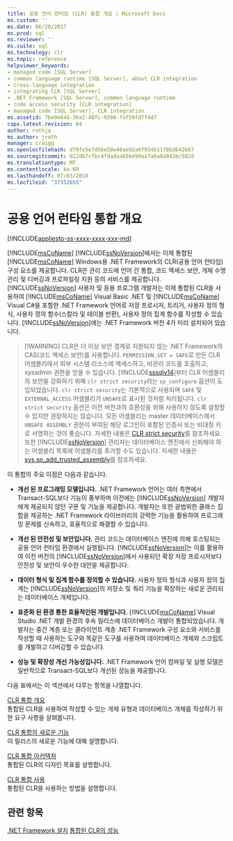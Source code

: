 ```yaml
---
title: 공용 언어 런타임 (CLR) 통합 개요 | Microsoft Docs
ms.custom: ''
ms.date: 06/20/2017
ms.prod: sql
ms.reviewer: ''
ms.suite: sql
ms.technology: clr
ms.topic: reference
helpviewer_keywords:
- managed code [SQL Server]
- common language runtime [SQL Server], about CLR integration
- cross-language integration
- integrating CLR [SQL Server]
- .NET Framework [SQL Server], common language runtime
- code access security [CLR integration]
- managed code [SQL Server], CLR integration
ms.assetid: 7be9e644-36a2-48fc-9206-faf59fdff4d7
caps.latest.revision: 64
author: rothja
ms.author: jroth
manager: craigg
ms.openlocfilehash: d79fe5e7d56e58e48ae92a6f934b11f8b3b42b67
ms.sourcegitcommit: 022d67cfbc4fdadaa65b499aa7a6a8a942bc502d
ms.translationtype: MT
ms.contentlocale: ko-KR
ms.lasthandoff: 07/03/2018
ms.locfileid: "37352655"
---
```

# <a name="common-language-runtime-integration-overview"></a>공용 언어 런타임 통합 개요
[!INCLUDE[appliesto-ss-xxxx-xxxx-xxx-md](../../includes/appliesto-ss-xxxx-xxxx-xxx-md.md)]

  [!INCLUDE[msCoName](../../includes/msconame-md.md)] [!INCLUDE[ssNoVersion](../../includes/ssnoversion-md.md)]에서는 이제 통합된 [!INCLUDE[msCoName](../../includes/msconame-md.md)] Windows용 .NET Framework의 CLR(공용 언어 런타임) 구성 요소를 제공합니다. CLR은 관리 코드에 언어 간 통합, 코드 액세스 보안, 개체 수명 관리 및 디버깅과 프로파일링 지원 등의 서비스를 제공합니다. [!INCLUDE[ssNoVersion](../../includes/ssnoversion-md.md)] 사용자 및 응용 프로그램 개발자는 이제 통합된 CLR을 사용하여 [!INCLUDE[msCoName](../../includes/msconame-md.md)] Visual Basic .NET 및 [!INCLUDE[msCoName](../../includes/msconame-md.md)] Visual C#을 포함한 .NET Framework 언어로 저장 프로시저, 트리거, 사용자 정의 형식, 사용자 정의 함수(스칼라 및 테이블 반환), 사용자 정의 집계 함수를 작성할 수 있습니다. [!INCLUDE[ssNoVersion](../../includes/ssnoversion-md.md)]에는 .NET Framework 버전 4가 미리 설치되어 있습니다.  

>  [!WARNING]
>  CLR은 더 이상 보안 경계로 지원되지 않는 .NET Framework의 CAS(코드 액세스 보안)를 사용합니다. `PERMISSION_SET = SAFE`로 만든 CLR 어셈블리에서 외부 시스템 리소스에 액세스하고, 비관리 코드를 호출하고, sysadmin 권한을 얻을 수 있습니다. [!INCLUDE[sssqlv14](../../includes/sssqlv14-md.md)]부터 CLR 어셈블리의 보안을 강화하기 위해 `clr strict security`라는 `sp_configure` 옵션이 도입되었습니다. `clr strict security`는 기본적으로 사용되며 `SAFE` 및 `EXTERNAL_ACCESS` 어셈블리가 `UNSAFE`로 표시된 것처럼 처리됩니다. `clr strict security` 옵션은 이전 버전과의 호환성을 위해 사용하지 않도록 설정할 수 있지만 권장하지는 않습니다. 모든 어셈블리는 master 데이터베이스에서 `UNSAFE ASSEMBLY` 권한이 부여된 해당 로그인이 포함된 인증서 또는 비대칭 키로 서명하는 것이 좋습니다. 자세한 내용은 [CLR strict security](../../database-engine/configure-windows/clr-strict-security.md)를 참조하세요. 또한 [!INCLUDE[ssNoVersion](../../includes/ssnoversion-md.md)] 관리자는 데이터베이스 엔진에서 신뢰해야 하는 어셈블리 목록에 어셈블리를 추가할 수도 있습니다. 자세한 내용은 [sys.sp_add_trusted_assembly](../../relational-databases/system-stored-procedures/sys-sp-add-trusted-assembly-transact-sql.md)를 참조하세요.

 이 통합의 주요 이점은 다음과 같습니다.  
  
-   **개선 된 프로그래밍 모델입니다.** .NET Framework 언어는 여러 측면에서 Transact-SQL보다 기능이 풍부하며 이전에는 [!INCLUDE[ssNoVersion](../../includes/ssnoversion-md.md)] 개발자에게 제공되지 않던 구문 및 기능을 제공합니다. 개발자는 또한 광범위한 클래스 집합을 제공하는 .NET Framework 라이브러리의 강력한 기능을 활용하여 프로그래밍 문제를 신속하고, 효율적으로 해결할 수 있습니다.  
  
-   **개선 된 안전성 및 보안입니다.** 관리 코드는 데이터베이스 엔진에 의해 호스팅되는 공용 언어 런타임 환경에서 실행됩니다. [!INCLUDE[ssNoVersion](../../includes/ssnoversion-md.md)]는 이를 활용하여 이전 버전의 [!INCLUDE[ssNoVersion](../../includes/ssnoversion-md.md)]에서 사용되던 확장 저장 프로시저보다 안전성 및 보안이 우수한 대안을 제공합니다.  
  
-   **데이터 형식 및 집계 함수를 정의할 수 있습니다.** 사용자 정의 형식과 사용자 정의 집계는 [!INCLUDE[ssNoVersion](../../includes/ssnoversion-md.md)]의 저장소 및 쿼리 기능을 확장하는 새로운 관리되는 데이터베이스 개체입니다.  
  
-   **표준화 된 환경 통한 효율적인된 개발입니다.** [!INCLUDE[msCoName](../../includes/msconame-md.md)] Visual Studio .NET 개발 환경의 후속 릴리스에 데이터베이스 개발이 통합되었습니다. 개발자는 중간 계층 또는 클라이언트 계층 .NET Framework 구성 요소와 서비스를 작성할 때 사용하는 도구와 똑같은 도구를 사용하여 데이터베이스 개체와 스크립트를 개발하고 디버깅할 수 있습니다.  
  
-   **성능 및 확장성 개선 가능성입니다.** .NET Framework 언어 컴파일 및 실행 모델은 일반적으로 Transact-SQL보다 개선된 성능을 제공합니다.  
  
 다음 표에서는 이 섹션에서 다루는 항목을 나열합니다.  
  
 [CLR 통합 개요](../../relational-databases/clr-integration/clr-integration-overview.md)  
 통합된 CLR을 사용하여 작성할 수 있는 개체 유형과 데이터베이스 개체를 작성하기 위한 요구 사항을 살펴봅니다.  
  
 [CLR 통합의 새로운 기능](../../relational-databases/clr-integration/clr-integration-what-s-new.md)  
 이 릴리스의 새로운 기능에 대해 설명합니다.  
  
 [CLR 통합 아키텍처](http://msdn.microsoft.com/library/05e4b872-3d21-46de-b4d5-739b5f2a0cf9)  
 통합된 CLR의 디자인 목표를 설명합니다.  
  
 [CLR 통합 사용](../../relational-databases/clr-integration/clr-integration-enabling.md)  
 통합된 CLR을 사용하는 방법을 설명합니다.  
  
## <a name="see-also"></a>관련 항목  
 [.NET Framework 설치](http://technet.microsoft.com/library/ms166014\(v=SQL.105\).aspx)   
 [통합된 CLR의 성능](../../relational-databases/clr-integration/clr-integration-architecture-performance.md)  
  
  
